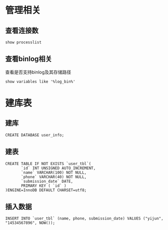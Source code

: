 # 管理相关
## 查看连接数
```mysql
show processlist
```

## 查看binlog相关

查看是否支持binlog及其存储路径
```mysql
show variables like '%log_bin%'
```
  

# 建库表

## 建库
```mysql
CREATE DATABASE user_info;
```

## 建表
```mysql
CREATE TABLE IF NOT EXISTS `user_tbl`(
       `id` INT UNSIGNED AUTO_INCREMENT,
       `name` VARCHAR(100) NOT NULL,
       `phone` VARCHAR(40) NOT NULL,
       `submission_date` DATE,
       PRIMARY KEY ( `id` )
)ENGINE=InnoDB DEFAULT CHARSET=utf8;
```

## 插入数据
```mysql
INSERT INTO `user_tbl` (name, phone, submission_date) VALUES ("yijun", "14534567896", NOW());
```




